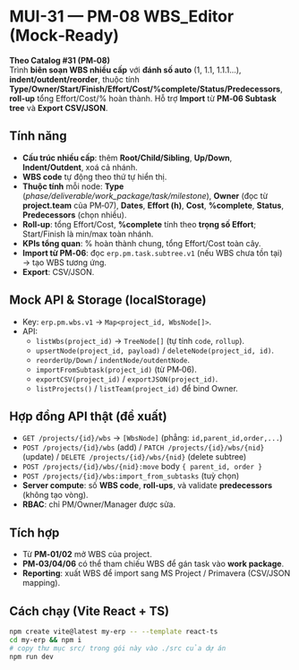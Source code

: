 # MUI-31 — PM-08 WBS_Editor (Mock‑Ready)

**Theo Catalog #31 (PM‑08)**  
Trình **biên soạn WBS nhiều cấp** với **đánh số auto** (1, 1.1, 1.1.1...), **indent/outdent/reorder**, thuộc tính **Type/Owner/Start/Finish/Effort/Cost/%complete/Status/Predecessors**, **roll‑up** tổng Effort/Cost/% hoàn thành. Hỗ trợ **Import** từ **PM‑06 Subtask tree** và **Export CSV/JSON**.

## Tính năng
- **Cấu trúc nhiều cấp**: thêm **Root/Child/Sibling**, **Up/Down**, **Indent/Outdent**, xoá cả nhánh.  
- **WBS code** tự động theo thứ tự hiển thị.  
- **Thuộc tính** mỗi node: **Type** (*phase/deliverable/work_package/task/milestone*), **Owner** (đọc từ **project.team** của PM‑07), **Dates**, **Effort (h)**, **Cost**, **%complete**, **Status**, **Predecessors** (chọn nhiều).  
- **Roll‑up**: tổng Effort/Cost, **%complete** tính theo **trọng số Effort**; Start/Finish là min/max toàn nhánh.  
- **KPIs tổng quan**: % hoàn thành chung, tổng Effort/Cost toàn cây.  
- **Import từ PM‑06**: đọc `erp.pm.task.subtree.v1` (nếu WBS chưa tồn tại) → tạo WBS tương ứng.  
- **Export**: CSV/JSON.

## Mock API & Storage (localStorage)
- Key: `erp.pm.wbs.v1` → `Map<project_id, WbsNode[]>`.  
- API:  
  - `listWbs(project_id)` → `TreeNode[]` (tự tính `code`, `rollup`).  
  - `upsertNode(project_id, payload)` / `deleteNode(project_id, id)`.  
  - `reorderUp/Down` / `indentNode/outdentNode`.  
  - `importFromSubtask(project_id)` (từ PM‑06).  
  - `exportCSV(project_id)` / `exportJSON(project_id)`.  
  - `listProjects()` / `listTeam(project_id)` để bind Owner.

## Hợp đồng API thật (đề xuất)
- `GET /projects/{id}/wbs` → `[WbsNode]` (phẳng: `id,parent_id,order,...`)  
- `POST /projects/{id}/wbs` (add) / `PATCH /projects/{id}/wbs/{nid}` (update) / `DELETE /projects/{id}/wbs/{nid}` (delete subtree)  
- `POST /projects/{id}/wbs/{nid}:move` body `{ parent_id, order }`  
- `POST /projects/{id}/wbs:import_from_subtasks` (tuỳ chọn)  
- **Server compute**: số **WBS code**, **roll‑ups**, và validate **predecessors** (không tạo vòng).  
- **RBAC**: chỉ PM/Owner/Manager được sửa.

## Tích hợp
- Từ **PM‑01/02** mở WBS của project.  
- **PM‑03/04/06** có thể tham chiếu WBS để gán task vào **work package**.  
- **Reporting**: xuất WBS để import sang MS Project / Primavera (CSV/JSON mapping).

## Cách chạy (Vite React + TS)
```bash
npm create vite@latest my-erp -- --template react-ts
cd my-erp && npm i
# copy thư mục src/ trong gói này vào ./src của dự án
npm run dev
```
